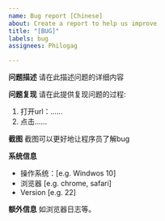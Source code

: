 ```yaml
---
name: Bug report [Chinese]
about: Create a report to help us improve
title: "[BUG]"
labels: bug
assignees: Philogag

---
```


**问题描述**
请在此描述问题的详细内容

**问题复现**
请在此提供复现问题的过程:
1. 打开url：……
2. 点击……

**截图**
截图可以更好地让程序员了解bug

**系统信息**
 - 操作系统：[e.g. Windwos 10]
 - 浏览器 [e.g. chrome, safari]
 - Version [e.g. 22]

**额外信息**
如浏览器日志等。
